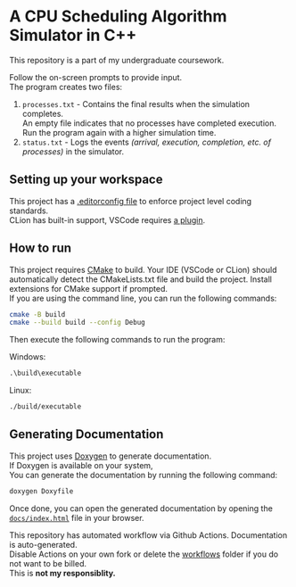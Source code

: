 # A CPU Scheduling Algorithm Simulator in C++

This repository is a part of my undergraduate coursework.

Follow the on-screen prompts to provide input.  
The program creates two files:

1. `processes.txt` - Contains the final results when the simulation completes.  
An empty file indicates that no processes have completed execution. Run the program again with a higher simulation time.
2. `status.txt` - Logs the events _(arrival, execution, completion, etc. of processes)_ in the simulator.

## Setting up your workspace

This project has a [.editorconfig file](https://editorconfig.org/) to enforce project level coding standards.  
CLion has built-in support,
VSCode requires [a plugin](https://marketplace.visualstudio.com/items?itemName=EditorConfig.EditorConfig).

## How to run

This project requires [CMake](https://cmake.org/) to build.
Your IDE (VSCode or CLion) should automatically detect the CMakeLists.txt file and build the project.
Install extensions for CMake support if prompted.  
If you are using the command line, you can run the following commands:

```bash
cmake -B build
cmake --build build --config Debug
```

Then execute the following commands to run the program:

Windows:

```cmd
.\build\executable
```

Linux:

```bash
./build/executable
```

## Generating Documentation

This project uses [Doxygen](https://www.doxygen.nl/index.html) to generate documentation.  
If Doxygen is available on your system,  
You can generate the documentation by running the following command:

```bash
doxygen Doxyfile
```

Once done, you can open the generated documentation by opening the [`docs/index.html`](docs/index.html) file in your browser.

This repository has automated workflow via Github Actions. Documentation is auto-generated.  
Disable Actions on your own fork or delete the [workflows](./.github/workflows) folder if you do not want to be billed.  
This is **not my responsiblity.**
